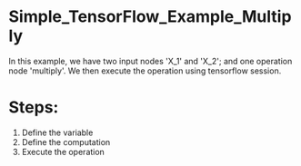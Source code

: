 # Simple_TensorFlow_Example_Multiply

In this example, we have two input nodes 'X_1' and 'X_2'; and one operation node 'multiply'. We then execute the operation using tensorflow session.

# Steps:

1. Define the variable
2. Define the computation
3. Execute the operation
